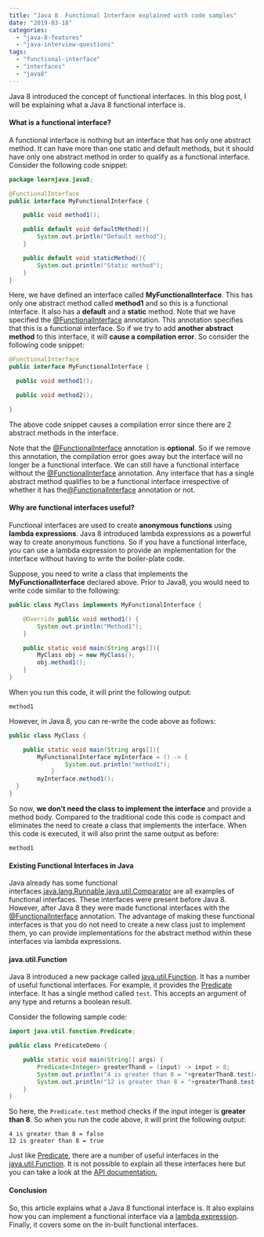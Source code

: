 ```yaml
---
title: "Java 8  Functional Interface explained with code samples"
date: "2019-03-18"
categories: 
  - "java-8-features"
  - "java-interview-questions"
tags: 
  - "functional-interface"
  - "interfaces"
  - "java8"
---
```


Java 8 introduced the concept of functional interfaces. In this blog post, I will be explaining what a Java 8 functional interface is.

#### What is a functional interface?

A functional interface is nothing but an interface that has only one abstract method. It can have more than one static and default methods, but it should have only one abstract method in order to qualify as a functional interface. Consider the following code snippet:

````java
package learnjava.java8;

@FunctionalInterface 
public interface MyFunctionalInterface {

    public void method1();

    public default void defaultMethod(){ 
        System.out.println("Default method"); 
    }

    public default void staticMethod(){ 
        System.out.println("Static method"); 
    }
}
````

Here, we have defined an interface called **MyFunctionalInterface**. This has only one abstract method called **method1** and so this is a functional interface. It also has a **default** and a **static** method. Note that we have specified the [@FunctionalInterface](https://docs.oracle.com/javase/8/docs/api/java/lang/FunctionalInterface.html) annotation. This annotation specifies that this is a functional interface. So if we try to add **another abstract method** to this interface, it will **cause a compilation error**. So consider the following code snippet:

````java
@FunctionalInterface 
public interface MyFunctionalInterface {

  public void method1();

  public void method2();

}
````

The above code snippet causes a compilation error since there are 2 abstract methods in the interface.

Note that the [@FunctionalInterface](https://docs.oracle.com/javase/8/docs/api/java/lang/FunctionalInterface.html) annotation is **optional**. So if we remove this annotation, the compilation error goes away but the interface will no longer be a functional interface. We can still have a functional interface without the [@FunctionalInterface](https://docs.oracle.com/javase/8/docs/api/java/lang/FunctionalInterface.html) annotation. Any interface that has a single abstract method qualifies to be a functional interface irrespective of whether it has the[@FunctionalInterface](https://docs.oracle.com/javase/8/docs/api/java/lang/FunctionalInterface.html) annotation or not.

#### Why are functional interfaces useful?

Functional interfaces are used to create **anonymous functions** using **lambda expressions**. Java 8 introduced lambda expressions as a powerful way to create anonymous functions. So if you have a functional interface, you can use a lambda expression to provide an implementation for the interface without having to write the boiler-plate code.

Suppose, you need to write a class that implements the **MyFunctionalInterface** declared above. Prior to Java8, you would need to write code similar to the following:

````java
public class MyClass implements MyFunctionalInterface {

    @Override public void method1() { 
        System.out.println("Method1");
    }

    public static void main(String args[]){ 
        MyClass obj = new MyClass(); 
        obj.method1(); 
    }
}
````

When you run this code, it will print the following output:

```
method1
```

However, in Java 8, you can re-write the code above as follows:

````java
public class MyClass {

    public static void main(String args[]){ 
        MyFunctionalInterface myInterface = () -> { 
                System.out.println("method1");
            }
        myInterface.method1(); 
  } 
}
````

So now, **we don't need the class to implement the interface** and provide a method body. Compared to the traditional code this code is compact and eliminates the need to create a class that implements the interface. When this code is executed, it will also print the same output as before:

```
method1
```

#### Existing Functional Interfaces in Java

Java already has some functional interfaces.[java.lang.Runnable](https://docs.oracle.com/javase/8/docs/api/java/lang/Runnable.html),[java.util.Comparator](https://docs.oracle.com/javase/8/docs/api/java/util/Comparator.html) are all examples of functional interfaces. These interfaces were present before Java 8. However, after Java 8 they were made functional interfaces with the [@FunctionalInterface](https://docs.oracle.com/javase/8/docs/api/java/lang/FunctionalInterface.html) annotation. The advantage of making these functional interfaces is that you do not need to create a new class just to implement them, yo can provide implementations for the abstract method within these interfaces via lambda expressions.

#### java.util.Function

Java 8 introduced a new package called [java.util.Function](https://docs.oracle.com/javase/8/docs/api/java/util/function/package-summary.html). It has a number of useful functional interfaces. For example, it provides the [Predicate](https://reshmabidikar.github.io/2018/10/java-8-predicate-example.html) interface. It has a single method called `test`. This accepts an argument of any type and returns a boolean result. 

Consider the following sample code:

````java
import java.util.function.Predicate;

public class PredicateDemo {

    public static void main(String[] args) { 
        Predicate<Integer> greaterThan8 = (input) -> input > 8; 
        System.out.println("4 is greater than 8 = "+greaterThan8.test(4)); 
        System.out.println("12 is greater than 8 = "+greaterThan8.test(12)); 
    }
}
````

So here, the `Predicate.test` method checks if the input integer is **greater than 8**. So when you run the code above, it will print the following output:

````
4 is greater than 8 = false 
12 is greater than 8 = true
````

Just like [Predicate](https://reshmabidikar.github.io/2018/10/java-8-predicate-example.html), there are a number of useful interfaces in the [java.util.Function](https://reshmabidikar.github.io/2019/04/java-8-functional-interface-example.html). It is not possible to explain all these interfaces here but you can take a look at the [API documentation.](https://docs.oracle.com/javase/8/docs/api/java/util/function/package-summary.html)

#### Conclusion

So, this article explains what a Java 8 functional interface is. It also explains how you can implement a functional interface via a [lambda expression](https://reshmabidikar.github.io/2019/05/java-8-lambda-expressions-explained.html). Finally, it covers some on the in-built functional interfaces.
